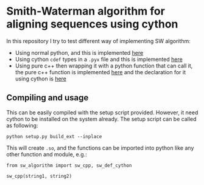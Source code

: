 # Smith-Waterman algorithm for aligning sequences using cython

In this repository I try to test different way of implementing SW algorithm:
- Using normal python, and this is implemented [here](sw_algorithm_py.py)
- Using cython `cdef` types in a `.pyx` file and this is implemented [here](sw_algorithm.pyx)
- Using pure c++ then wrapping it with a python function that can call it, the pure c++ function is implemented [here](sw_cpp.cpp) and the declaration for it using cython is [here](cpp.pxd)

## Compiling and usage
This can be easily compiled with the setup script provided. However, it need cython to be installed on the system already.
The setup script can be called as following:
```
python setup.py build_ext --inplace
```
This will create `.so`, and the functions can be imported into python like any other function and module, e.g.:
```
from sw_algorithm import sw_cpp, sw_def_cython

sw_cpp(string1, string2)
```
